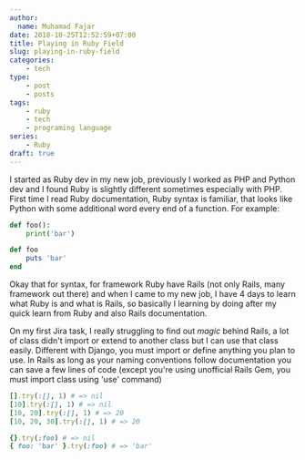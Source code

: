 ```yaml
---
author:
  name: Muhamad Fajar
date: 2018-10-25T12:52:59+07:00
title: Playing in Ruby Field
slug: playing-in-ruby-field
categories:
    - tech
type:
    - post
    - posts
tags:
    - ruby
    - tech
    - programing language
series:
    - Ruby
draft: true
---
```


I started as Ruby dev in my new job, previously I worked as PHP and Python dev and I found Ruby is slightly different sometimes especially with PHP. First time I read Ruby documentation, Ruby syntax is familiar, that looks like Python with some additional word every end of a function. For example:
```python
def foo():
    print('bar')
```
```ruby
def foo
    puts 'bar'
end
```


Okay that for syntax, for framework Ruby have Rails (not only Rails, many framework out there) and when I came to my new job, I have 4 days to learn what Ruby is and what is Rails, so basically I learning by doing after my quick learn from Ruby and also Rails documentation.


On my first Jira task, I really struggling to find out *magic* behind Rails, a lot of class didn't import or extend to another class but I can use that class easily. Different with Django, you must import or define anything you plan to use. In Rails as long as your naming conventions follow documentation you can save a few lines of code (except you're using unofficial Rails Gem, you must import class using 'use' command)
```ruby
[].try(:[], 1) # => nil
[10].try(:[], 1) # => nil
[10, 20].try(:[], 1) # => 20
[10, 20, 30].try(:[], 1) # => 20

{}.try(:foo) # => nil
{ foo: 'bar' }.try(:foo) # => 'bar'
```
